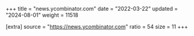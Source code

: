 +++
title = "news.ycombinator.com"
date = "2022-03-22"
updated = "2024-08-01"
weight = 11518

[extra]
source = "https://news.ycombinator.com"
ratio = 54
size = 11
+++
